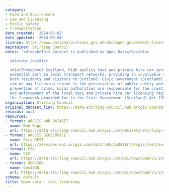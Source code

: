 ```yaml
---
category:
- Food and Environment
- Law and Licensing
- Public Safety
- Transportation
date_created: '2024-07-02'
date_updated: '2024-09-04'
license: https://www.nationalarchives.gov.uk/doc/open-government-licence/version/3/
maintainer: Stirling Council
notes: '<div><b>This dataset is published as Open Data</b></div>

  <div><br /></div>

  <div>Throughout Scotland, high quality taxi and private hire car services play an
  essential part in local transport networks, providing an invaluable service for
  both residents and visitors to Scotland. Civic Government (Scotland) Act 1982, the
  aim of any licensing regime is the preservation of public safety and order and the
  prevention of crime. Local authorities are responsible for the creation, management
  and enforcement of the local taxi and private hire car licensing regime following
  the framework provided for in the Civic Government (Scotland) Act 1982.</div>'
organization: Stirling Council
original_dataset_link: https://data-stirling-council.hub.arcgis.com/datasets/stirling-council::open-data-taxi-licensing
records: null
resources:
- format: ARCGIS HUB DATASET
  name: Web Page
  url: https://data-stirling-council.hub.arcgis.com/datasets/stirling-council::open-data-taxi-licensing
- format: ARCGIS GEOSERVICE
  name: Esri REST
  url: https://services-eu1.arcgis.com/cECIr59LclpO818r/arcgis/rest/services/open%20data%20taxi%20licensing/FeatureServer/0
- format: CSV
  name: CSV
  url: https://data-stirling-council.hub.arcgis.com/api/download/v1/items/d9e50c7ec9a2440180593b8ecdd423f9/csv?layers=0
- format: GEOJSON
  name: GeoJSON
  url: https://data-stirling-council.hub.arcgis.com/api/download/v1/items/d9e50c7ec9a2440180593b8ecdd423f9/geojson?layers=0
schema: default
title: Open data - taxi licensing
---
```

